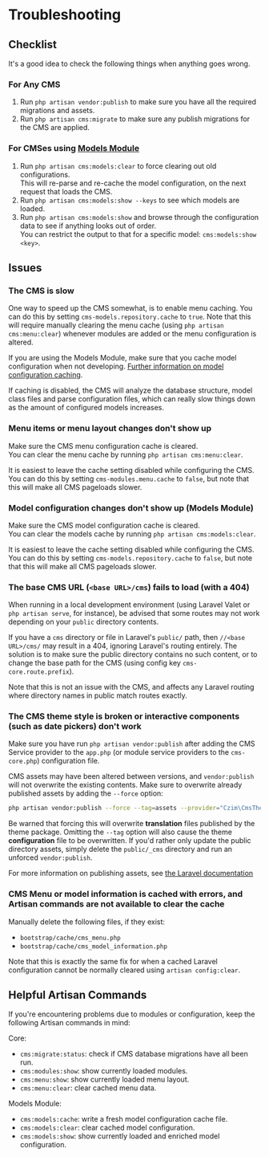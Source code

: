 # Troubleshooting


## Checklist

It's a good idea to check the following things when anything goes wrong. 

### For Any CMS

1. Run `php artisan vendor:publish` to make sure you have all the required migrations and assets.
2. Run `php artisan cms:migrate` to make sure any publish migrations for the CMS are applied.

### For CMSes using [Models Module](https://github.com/czim/laravel-cms-models)

1. Run `php artisan cms:models:clear` to force clearing out old configurations.  
    This will re-parse and re-cache the model configuration, on the next request that loads the CMS.
2. Run `php artisan cms:models:show --keys` to see which models are loaded.
3. Run `php artisan cms:models:show` and browse through the configuration data to see if anything looks out of order.  
    You can restrict the output to that for a specific model: `cms:models:show <key>`.


## Issues


### The CMS is slow

One way to speed up the CMS somewhat, is to enable menu caching.
You can do this by setting `cms-models.repository.cache` to `true`.
Note that this will require manually clearing the menu cache (using `php artisan cms:menu:clear`) whenever modules are
added or the menu configuration is altered.

If you are using the Models Module, make sure that you cache model configuration when not developing.
[Further information on model configuration caching](https://github.com/czim/laravel-cms-models/blob/master/documentation/General.md#caching-model-information).

If caching is disabled, the CMS will analyze the database structure, model class files and parse configuration files,
which can really slow things down as the amount of configured models increases.

### Menu items or menu layout changes don't show up

Make sure the CMS menu configuration cache is cleared.  
You can clear the menu cache by running `php artisan cms:menu:clear`.

It is easiest to leave the cache setting disabled while configuring the CMS.
You can do this by setting `cms-modules.menu.cache` to `false`, but note that this will make all CMS pageloads slower.


### Model configuration changes don't show up (Models Module)

Make sure the CMS model configuration cache is cleared.  
You can clear the models cache by running `php artisan cms:models:clear`.

It is easiest to leave the cache setting disabled while configuring the CMS.
You can do this by setting `cms-models.repository.cache` to `false`, but note that this will make all CMS pageloads slower.


### The base CMS URL (`<base URL>/cms`) fails to load (with a 404)
  
When running in a local development environment (using Laravel Valet or `php artisan serve`, for instance), 
be advised that some routes may not work depending on your `public` directory contents.

If you have a `cms` directory or file in Laravel's `public/` path, then `//<base URL>/cms/` may result in a 404,
ignoring Laravel's routing entirely. The solution is to make sure the public directory contains no such content,
or to change the base path for the CMS (using config key `cms-core.route.prefix`).

Note that this is not an issue with the CMS, and affects any Laravel routing where directory names in public match routes exactly.


### The CMS theme style is broken or interactive components (such as date pickers) don't work

Make sure you have run `php artisan vendor:publish` after adding the CMS Service provider to the `app.php` 
(or module service providers to the `cms-core.php`) configuration file.

CMS assets may have been altered between versions, and `vendor:publish` will not overwrite the existing contents.
Make sure to overwrite already published assets by adding the `--force` option:

```bash
php artisan vendor:publish --force --tag=assets --provider="Czim\CmsTheme\Providers\CmsThemeServiceProvider"
```

Be warned that forcing this will overwrite **translation** files published by the theme package. 
Omitting the `--tag` option will also cause the theme **configuration** file to be overwritten.
If you'd rather only update the public directory assets, simply delete the `public/_cms` directory and run an unforced `vendor:publish`.

For more information on publishing assets, see [the Laravel documentation](https://laravel.com/docs/5.3/packages#public-assets)


### CMS Menu or model information is cached with errors, and Artisan commands are not available to clear the cache

Manually delete the following files, if they exist:

- `bootstrap/cache/cms_menu.php`
- `bootstrap/cache/cms_model_information.php`

Note that this is exactly the same fix for when a cached Laravel configuration cannot be normally cleared using `artisan config:clear`. 


## Helpful Artisan Commands

If you're encountering problems due to modules or configuration, keep the following Artisan commands in mind:

Core:

- `cms:migrate:status`: check if CMS database migrations have all been run.
- `cms:modules:show`: show currently loaded modules.
- `cms:menu:show`: show currently loaded menu layout.
- `cms:menu:clear`: clear cached menu data.

Models Module:

- `cms:models:cache`: write a fresh model configuration cache file.
- `cms:models:clear`: clear cached model configuration.
- `cms:models:show`: show currently loaded and enriched model configuration.
